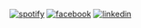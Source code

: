 [![spotify](https://cloud.githubusercontent.com/assets/17016297/18839843/0e06a67a-83d2-11e6-993a-b35a182500e0.png)][1]
[![facebook](https://cloud.githubusercontent.com/assets/17016297/18839836/0a06deb4-83d2-11e6-8078-1d0974af0f63.png)][3]
[![linkedin](https://cloud.githubusercontent.com/assets/17016297/18839848/0fc7e74e-83d2-11e6-8c6a-277fc9d6e067.png)][2]



[1]: https://open.spotify.com/user/31ny23xbsuwkz5htrljh3mmwnpym?si=55fb431d4ca44d5c
[2]: https://www.linkedin.com/in/nomi-vos-097aa082
[3]: https://www.facebook.com/nomi.vos
